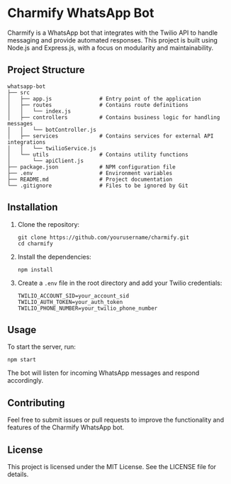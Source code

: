 # Charmify WhatsApp Bot

Charmify is a WhatsApp bot that integrates with the Twilio API to handle messaging and provide automated responses. This project is built using Node.js and Express.js, with a focus on modularity and maintainability.

## Project Structure

```
whatsapp-bot
├── src
│   ├── app.js               # Entry point of the application
│   ├── routes               # Contains route definitions
│   │   └── index.js
│   ├── controllers          # Contains business logic for handling messages
│   │   └── botController.js
│   ├── services             # Contains services for external API integrations
│   │   └── twilioService.js
│   └── utils                # Contains utility functions
│       └── apiClient.js
├── package.json             # NPM configuration file
├── .env                     # Environment variables
├── README.md                # Project documentation
└── .gitignore               # Files to be ignored by Git
```

## Installation

1. Clone the repository:
   ```
   git clone https://github.com/yourusername/charmify.git
   cd charmify
   ```

2. Install the dependencies:
   ```
   npm install
   ```

3. Create a `.env` file in the root directory and add your Twilio credentials:
   ```
   TWILIO_ACCOUNT_SID=your_account_sid
   TWILIO_AUTH_TOKEN=your_auth_token
   TWILIO_PHONE_NUMBER=your_twilio_phone_number
   ```

## Usage

To start the server, run:
```
npm start
```

The bot will listen for incoming WhatsApp messages and respond accordingly.

## Contributing

Feel free to submit issues or pull requests to improve the functionality and features of the Charmify WhatsApp bot.

## License

This project is licensed under the MIT License. See the LICENSE file for details.